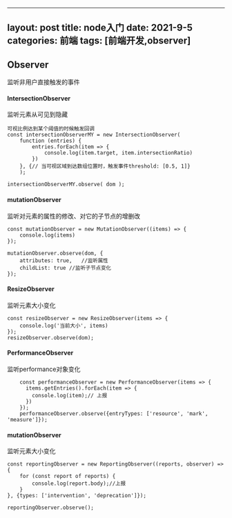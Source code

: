 <!--
 * @Author: wulongmiao
 * @Date: 2022-02-18 14:24:49
 * @LastEditors: wulongmiao
 * @LastEditTime: 2022-02-18 14:57:58
 * @Description:test
-->
---
layout: post
title: node入门
date: 2021-9-5
categories: 前端
tags: [前端开发,observer]
---

## Observer
监听非用户直接触发的事件


#### IntersectionObserver
监听元素从可见到隐藏
```
可视比例达到某个阈值的时候触发回调
const intersectionObserverMY = new IntersectionObserver(
    function (entries) {
        entries.forEach(item => {
            console.log(item.target, item.intersectionRatio)
        })
    }, {// 当可视区域到达数组位置时，触发事件threshold: [0.5, 1]}
    );

intersectionObserverMY.observe( dom );
```

#### mutationObserver
监听对元素的属性的修改、对它的子节点的增删改
```
const mutationObserver = new MutationObserver((items) => {
    console.log(items)
});

mutationObserver.observe(dom, {
    attributes: true,   //监听属性
    childList: true //监听子节点变化
});
```

#### ResizeObserver
监听元素大小变化
```
const resizeObserver = new ResizeObserver(items => {
    console.log('当前大小', items)
});
resizeObserver.observe(dom);
```

#### PerformanceObserver
监听performance对象变化
```
    const performanceObserver = new PerformanceObserver(items => {
      items.getEntries().forEach(item => {
        console.log(item);// 上报
      })
    });
    performanceObserver.observe({entryTypes: ['resource', 'mark', 'measure']});
```

#### mutationObserver
监听元素大小变化
```
const reportingObserver = new ReportingObserver((reports, observer) => {
    for (const report of reports) {
        console.log(report.body);//上报
    }
}, {types: ['intervention', 'deprecation']});

reportingObserver.observe();
```